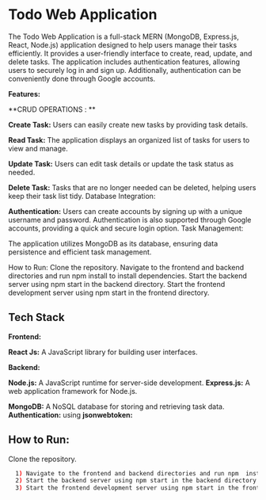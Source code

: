 
#  Todo Web Application

The Todo Web Application is a full-stack MERN (MongoDB, Express.js, React, Node.js) application designed to help users manage their tasks efficiently. It provides a user-friendly interface to create, read, update, and delete tasks. The application includes authentication features, allowing users to securely log in and sign up. Additionally, authentication can be conveniently done through Google accounts.

**Features:**

**CRUD OPERATIONS : **

**Create Task:** Users can easily create new tasks by providing task details.

**Read Task:** The application displays an organized list of tasks for users to view and manage.

**Update Task:** Users can edit task details or update the task status as needed.

**Delete Task:** Tasks that are no longer needed can be deleted, helping users keep their task list tidy.
Database Integration:


**Authentication:**
Users can create accounts by signing up with a unique username and password.
Authentication is also supported through Google accounts, providing a quick and secure login option.
Task Management:

The application utilizes MongoDB as its database, ensuring data persistence and efficient task management.


How to Run:
Clone the repository.
Navigate to the frontend and backend directories and run npm install to install dependencies.
Start the backend server using npm start in the backend directory.
Start the frontend development server using npm start in the frontend directory.

## Tech Stack
**Frontend:**

**React Js:** A JavaScript library for building user interfaces.

**Backend:**

**Node.js:** A JavaScript runtime for server-side development.
**Express.js:** A web application framework for Node.js.

**MongoDB:** A NoSQL database for storing and retrieving task data.
**Authentication:** using **jsonwebtoken:** 



## How to Run:

Clone the repository.

```bash
  1) Navigate to the frontend and backend directories and run npm  install to install dependencies.
  2) Start the backend server using npm start in the backend directory.
  3) Start the frontend development server using npm start in the frontend and backend directory.
```
    
